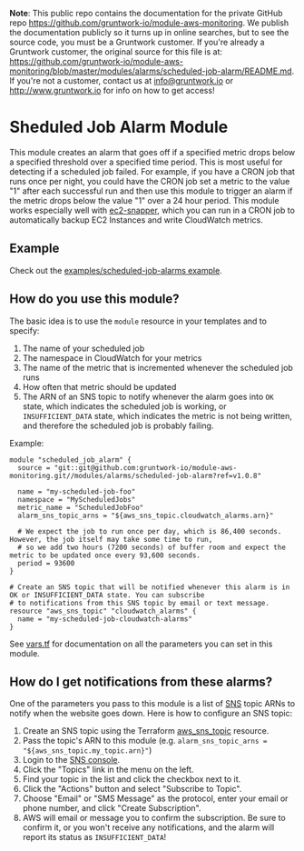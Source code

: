 **Note**: This public repo contains the documentation for the private GitHub repo <https://github.com/gruntwork-io/module-aws-monitoring>.
We publish the documentation publicly so it turns up in online searches, but to see the source code, you must be a Gruntwork customer.
If you're already a Gruntwork customer, the original source for this file is at: <https://github.com/gruntwork-io/module-aws-monitoring/blob/master/modules/alarms/scheduled-job-alarm/README.md>.
If you're not a customer, contact us at <info@gruntwork.io> or <http://www.gruntwork.io> for info on how to get access!

# Sheduled Job Alarm Module

This module creates an alarm that goes off if a specified metric drops below a specified threshold over a specified
time period. This is most useful for detecting if a scheduled job failed. For example, if you have a CRON job that runs
once per night, you could have the CRON job set a metric to the value "1" after each successful run and then use this
module to trigger an alarm if the metric drops below the value "1" over a 24 hour period. This module works especially
well with [ec2-snapper](https://github.com/josh-padnick/ec2-snapper), which you can run in a CRON job to automatically
backup EC2 Instances and write CloudWatch metrics.

## Example

Check out the [examples/scheduled-job-alarms example](/examples/scheduled-job-alarms).

## How do you use this module?

The basic idea is to use the `module` resource in your templates and to specify:

1. The name of your scheduled job
1. The namespace in CloudWatch for your metrics
1. The name of the metric that is incremented whenever the scheduled job runs
1. How often that metric should be updated
1. The ARN of an SNS topic to notify whenever the alarm goes into `OK` state, which indicates the scheduled job is
   working, or `INSUFFICIENT_DATA` state, which indicates the metric is not being written, and therefore the scheduled
   job is probably failing.

Example:

```hcl
module "scheduled_job_alarm" {
  source = "git::git@github.com:gruntwork-io/module-aws-monitoring.git//modules/alarms/scheduled-job-alarm?ref=v1.0.8"

  name = "my-scheduled-job-foo"
  namespace = "MyScheduledJobs"
  metric_name = "ScheduledJobFoo"
  alarm_sns_topic_arns = "${aws_sns_topic.cloudwatch_alarms.arn}"

  # We expect the job to run once per day, which is 86,400 seconds. However, the job itself may take some time to run,
  # so we add two hours (7200 seconds) of buffer room and expect the metric to be updated once every 93,600 seconds.
  period = 93600
}

# Create an SNS topic that will be notified whenever this alarm is in OK or INSUFFICIENT_DATA state. You can subscribe
# to notifications from this SNS topic by email or text message.
resource "aws_sns_topic" "cloudwatch_alarms" {
  name = "my-scheduled-job-cloudwatch-alarms"
}
```

See [vars.tf](./vars.tf) for documentation on all the parameters you can set in this module.

## How do I get notifications from these alarms?

One of the parameters you pass to this module is a list of [SNS](https://aws.amazon.com/sns/) topic ARNs to notify when
the website goes down. Here is how to configure an SNS topic:

1. Create an SNS topic using the Terraform [aws_sns_topic](https://www.terraform.io/docs/providers/aws/r/sns_topic.html) resource.
2. Pass the topic's ARN to this module (e.g. `alarm_sns_topic_arns = "${aws_sns_topic.my_topic.arn}"`)
3. Login to the [SNS console](https://console.aws.amazon.com/sns/v2/home).
4. Click the "Topics" link in the menu on the left.
5. Find your topic in the list and click the checkbox next to it.
6. Click the "Actions" button and select "Subscribe to Topic".
7. Choose "Email" or "SMS Message" as the protocol, enter your email or phone number, and click "Create Subscription".
8. AWS will email or message you to confirm the subscription. Be sure to confirm it, or you won't receive any
   notifications, and the alarm will report its status as `INSUFFICIENT_DATA`!
